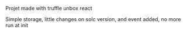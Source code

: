 Projet made with truffle unbox react

Simple storage, little changes on solc version, and event added, no more run at init
